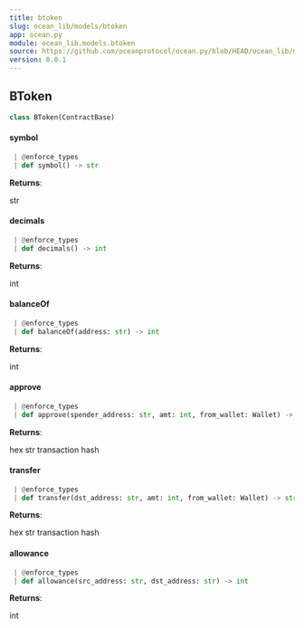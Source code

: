 ```yaml
---
title: btoken
slug: ocean_lib/models/btoken
app: ocean.py
module: ocean_lib.models.btoken
source: https://github.com/oceanprotocol/ocean.py/blob/HEAD/ocean_lib/models/btoken.py
version: 0.8.1
---
```

## BToken

```python
class BToken(ContractBase)
```

#### symbol

```python
 | @enforce_types
 | def symbol() -> str
```

**Returns**:

str

#### decimals

```python
 | @enforce_types
 | def decimals() -> int
```

**Returns**:

int

#### balanceOf

```python
 | @enforce_types
 | def balanceOf(address: str) -> int
```

**Returns**:

int

#### approve

```python
 | @enforce_types
 | def approve(spender_address: str, amt: int, from_wallet: Wallet) -> str
```

**Returns**:

hex str transaction hash

#### transfer

```python
 | @enforce_types
 | def transfer(dst_address: str, amt: int, from_wallet: Wallet) -> str
```

**Returns**:

hex str transaction hash

#### allowance

```python
 | @enforce_types
 | def allowance(src_address: str, dst_address: str) -> int
```

**Returns**:

int

